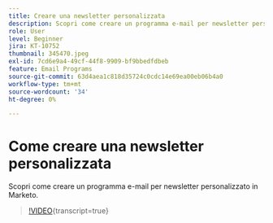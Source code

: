 ```yaml
---
title: Creare una newsletter personalizzata
description: Scopri come creare un programma e-mail per newsletter personalizzato in Marketo.
role: User
level: Beginner
jira: KT-10752
thumbnail: 345470.jpeg
exl-id: 7cd6e9a4-49cf-44f8-9909-bf9bbedfdbeb
feature: Email Programs
source-git-commit: 63d4aea1c818d35724c0cdc14e69ea00eb06b4a0
workflow-type: tm+mt
source-wordcount: '34'
ht-degree: 0%

---
```


# Come creare una newsletter personalizzata

Scopri come creare un programma e-mail per newsletter personalizzato in Marketo.

>[!VIDEO](https://video.tv.adobe.com/v/3411995/?quality=12&learn=on&captions=ita){transcript=true}
